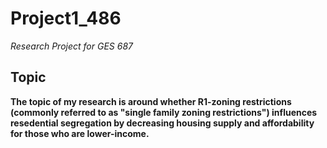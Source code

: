 # Project1_486
*Research Project for GES 687*

## Topic
**The topic of my research is around whether R1-zoning restrictions (commonly referred to as "single family zoning restrictions") influences resedential segregation by decreasing housing supply and affordability for those who are lower-income.**
